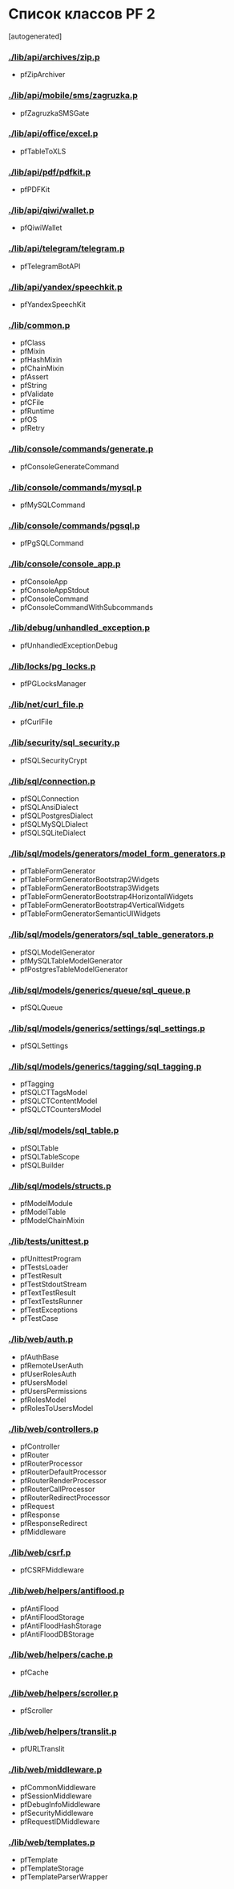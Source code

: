 Список классов PF 2
===================

[autogenerated]

### [./lib/api/archives/zip.p](./lib/api/archives/zip.p)
* pfZipArchiver

### [./lib/api/mobile/sms/zagruzka.p](./lib/api/mobile/sms/zagruzka.p)
* pfZagruzkaSMSGate

### [./lib/api/office/excel.p](./lib/api/office/excel.p)
* pfTableToXLS

### [./lib/api/pdf/pdfkit.p](./lib/api/pdf/pdfkit.p)
* pfPDFKit

### [./lib/api/qiwi/wallet.p](./lib/api/qiwi/wallet.p)
* pfQiwiWallet

### [./lib/api/telegram/telegram.p](./lib/api/telegram/telegram.p)
* pfTelegramBotAPI

### [./lib/api/yandex/speechkit.p](./lib/api/yandex/speechkit.p)
* pfYandexSpeechKit

### [./lib/common.p](./lib/common.p)
* pfClass
* pfMixin
* pfHashMixin
* pfChainMixin
* pfAssert
* pfString
* pfValidate
* pfCFile
* pfRuntime
* pfOS
* pfRetry

### [./lib/console/commands/generate.p](./lib/console/commands/generate.p)
* pfConsoleGenerateCommand

### [./lib/console/commands/mysql.p](./lib/console/commands/mysql.p)
* pfMySQLCommand

### [./lib/console/commands/pgsql.p](./lib/console/commands/pgsql.p)
* pfPgSQLCommand

### [./lib/console/console_app.p](./lib/console/console_app.p)
* pfConsoleApp
* pfConsoleAppStdout
* pfConsoleCommand
* pfConsoleCommandWithSubcommands

### [./lib/debug/unhandled_exception.p](./lib/debug/unhandled_exception.p)
* pfUnhandledExceptionDebug

### [./lib/locks/pg_locks.p](./lib/locks/pg_locks.p)
* pfPGLocksManager

### [./lib/net/curl_file.p](./lib/net/curl_file.p)
* pfCurlFile

### [./lib/security/sql_security.p](./lib/security/sql_security.p)
* pfSQLSecurityCrypt

### [./lib/sql/connection.p](./lib/sql/connection.p)
* pfSQLConnection
* pfSQLAnsiDialect
* pfSQLPostgresDialect
* pfSQLMySQLDialect
* pfSQLSQLiteDialect

### [./lib/sql/models/generators/model_form_generators.p](./lib/sql/models/generators/model_form_generators.p)
* pfTableFormGenerator
* pfTableFormGeneratorBootstrap2Widgets
* pfTableFormGeneratorBootstrap3Widgets
* pfTableFormGeneratorBootstrap4HorizontalWidgets
* pfTableFormGeneratorBootstrap4VerticalWidgets
* pfTableFormGeneratorSemanticUIWidgets

### [./lib/sql/models/generators/sql_table_generators.p](./lib/sql/models/generators/sql_table_generators.p)
* pfSQLModelGenerator
* pfMySQLTableModelGenerator
* pfPostgresTableModelGenerator

### [./lib/sql/models/generics/queue/sql_queue.p](./lib/sql/models/generics/queue/sql_queue.p)
* pfSQLQueue

### [./lib/sql/models/generics/settings/sql_settings.p](./lib/sql/models/generics/settings/sql_settings.p)
* pfSQLSettings

### [./lib/sql/models/generics/tagging/sql_tagging.p](./lib/sql/models/generics/tagging/sql_tagging.p)
* pfTagging
* pfSQLCTTagsModel
* pfSQLCTContentModel
* pfSQLCTCountersModel

### [./lib/sql/models/sql_table.p](./lib/sql/models/sql_table.p)
* pfSQLTable
* pfSQLTableScope
* pfSQLBuilder

### [./lib/sql/models/structs.p](./lib/sql/models/structs.p)
* pfModelModule
* pfModelTable
* pfModelChainMixin

### [./lib/tests/unittest.p](./lib/tests/unittest.p)
* pfUnittestProgram
* pfTestsLoader
* pfTestResult
* pfTestStdoutStream
* pfTextTestResult
* pfTextTestsRunner
* pfTestExceptions
* pfTestCase

### [./lib/web/auth.p](./lib/web/auth.p)
* pfAuthBase
* pfRemoteUserAuth
* pfUserRolesAuth
* pfUsersModel
* pfUsersPermissions
* pfRolesModel
* pfRolesToUsersModel

### [./lib/web/controllers.p](./lib/web/controllers.p)
* pfController
* pfRouter
* pfRouterProcessor
* pfRouterDefaultProcessor
* pfRouterRenderProcessor
* pfRouterCallProcessor
* pfRouterRedirectProcessor
* pfRequest
* pfResponse
* pfResponseRedirect
* pfMiddleware

### [./lib/web/csrf.p](./lib/web/csrf.p)
* pfCSRFMiddleware

### [./lib/web/helpers/antiflood.p](./lib/web/helpers/antiflood.p)
* pfAntiFlood
* pfAntiFloodStorage
* pfAntiFloodHashStorage
* pfAntiFloodDBStorage

### [./lib/web/helpers/cache.p](./lib/web/helpers/cache.p)
* pfCache

### [./lib/web/helpers/scroller.p](./lib/web/helpers/scroller.p)
* pfScroller

### [./lib/web/helpers/translit.p](./lib/web/helpers/translit.p)
* pfURLTranslit

### [./lib/web/middleware.p](./lib/web/middleware.p)
* pfCommonMiddleware
* pfSessionMiddleware
* pfDebugInfoMiddleware
* pfSecurityMiddleware
* pfRequestIDMiddleware

### [./lib/web/templates.p](./lib/web/templates.p)
* pfTemplate
* pfTemplateStorage
* pfTemplateParserWrapper


